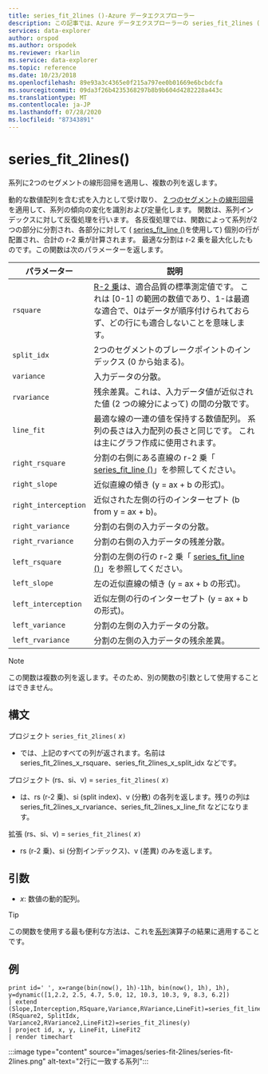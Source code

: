 ```yaml
---
title: series_fit_2lines ()-Azure データエクスプローラー
description: この記事では、Azure データエクスプローラーの series_fit_2lines () について説明します。
services: data-explorer
author: orspod
ms.author: orspodek
ms.reviewer: rkarlin
ms.service: data-explorer
ms.topic: reference
ms.date: 10/23/2018
ms.openlocfilehash: 89e93a3c4365e0f215a797ee0b01669e6bcbdcfa
ms.sourcegitcommit: 09da3f26b4235368297b8b9b604d4282228a443c
ms.translationtype: MT
ms.contentlocale: ja-JP
ms.lasthandoff: 07/28/2020
ms.locfileid: "87343891"
---
```

# <a name="series_fit_2lines"></a>series_fit_2lines()

系列に2つのセグメントの線形回帰を適用し、複数の列を返します。  

動的な数値配列を含む式を入力として受け取り、 [2 つのセグメントの線形回帰](https://en.wikipedia.org/wiki/Segmented_regression)を適用して、系列の傾向の変化を識別および定量化します。 関数は、系列インデックスに対して反復処理を行います。 各反復処理では、関数によって系列が2つの部分に分割され、各部分に対して ( [series_fit_line ()](series-fit-linefunction.md)を使用して) 個別の行が配置され、合計の r-2 乗が計算されます。 最適な分割は r-2 乗を最大化したものです。この関数は次のパラメーターを返します。


|パラメーター  |説明  |
|---------|---------|
|`rsquare`     | [R-2 乗](https://en.wikipedia.org/wiki/Coefficient_of_determination)は、適合品質の標準測定値です。 これは [0-1] の範囲の数値であり、1-は最適な適合で、0はデータが順序付けられておらず、どの行にも適合しないことを意味します。        |
|`split_idx`     |   2つのセグメントのブレークポイントのインデックス (0 から始まる)。      |
|`variance`     | 入力データの分散。        |
|`rvariance`     | 残余差異。これは、入力データ値が近似された値 (2 つの線分によって) の間の分散です。        |
|`line_fit`     | 最適な線の一連の値を保持する数値配列。 系列の長さは入力配列の長さと同じです。 これは主にグラフ作成に使用されます。        |
|`right_rsquare`     | 分割の右側にある直線の r-2 乗「 [series_fit_line ()](series-fit-linefunction.md)」を参照してください。        |
|`right_slope`     | 近似直線の傾き (y = ax + b の形式)。         |
|`right_interception`     |  近似された左側の行のインターセプト (b from y = ax + b)。       |
|`right_variance`    | 分割の右側の入力データの分散。        |
|`right_rvariance`     | 分割の右側の入力データの残差分散。        |
|`left_rsquare`     | 分割の左側の行の r-2 乗「 [series_fit_line ()](series-fit-linefunction.md)」を参照してください。        |
|`left_slope`    | 左の近似直線の傾き (y = ax + b の形式)。        |
|`left_interception`     |   近似左側の行のインターセプト (y = ax + b の形式)。      |
|`left_variance`     | 分割の左側の入力データの分散。        |
|`left_rvariance`     | 分割の左側の入力データの残余差異。        |


> [!Note]
> この関数は複数の列を返します。そのため、別の関数の引数として使用することはできません。

## <a name="syntax"></a>構文

プロジェクト `series_fit_2lines(` *x*`)`
* では、上記のすべての列が返されます。名前は series_fit_2lines_x_rsquare、series_fit_2lines_x_split_idx などです。

プロジェクト (rs、si、v) = `series_fit_2lines(` *x*`)`
* は、rs (r-2 乗)、si (split index)、v (分散) の各列を返します。残りの列は series_fit_2lines_x_rvariance、series_fit_2lines_x_line_fit などになります。

拡張 (rs、si、v) = `series_fit_2lines(` *x*`)`
* rs (r-2 乗)、si (分割インデックス)、v (差異) のみを返します。
  
## <a name="arguments"></a>引数

* *x*: 数値の動的配列。  

> [!TIP]
> この関数を使用する最も便利な方法は、これを[系列](make-seriesoperator.md)演算子の結果に適用することです。

## <a name="examples"></a>例

<!-- csl: https://help.kusto.windows.net:443/Samples -->
```kusto
print id=' ', x=range(bin(now(), 1h)-11h, bin(now(), 1h), 1h), y=dynamic([1,2.2, 2.5, 4.7, 5.0, 12, 10.3, 10.3, 9, 8.3, 6.2])
| extend (Slope,Interception,RSquare,Variance,RVariance,LineFit)=series_fit_line(y), (RSquare2, SplitIdx, Variance2,RVariance2,LineFit2)=series_fit_2lines(y)
| project id, x, y, LineFit, LineFit2
| render timechart
```

:::image type="content" source="images/series-fit-2lines/series-fit-2lines.png" alt-text="2行に一致する系列":::
